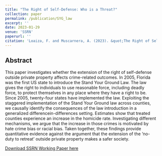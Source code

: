 ```yaml
---
title: "The Right of Self-Defense: Who is a Threat?"
collection: paper
permalink: /publication/SYG_law
excerpt: ''
date: 2023-01-29
venue: 'SSRN'
paperurl: ''
citation: 'Loaiza, F. and Muscarnera, A. (2023). &quot;The Right of Self-Defense: Who is a Threat?&quot;.'
---
```


## Abstract

This paper investigates whether the extension of the right of self-defense outside private property affects crime-related outcomes. In 2005, Florida was the first US state to introduce the Stand Your Ground Law. The law gives the right to individuals to use reasonable force, including deadly force, to protect themselves in any place where they have a right to be. Since 2005, twenty-four states have implemented the law. Exploiting the staggered implementation of the Stand Your Ground law across counties, we causally identify the consequences of the law introduction in a generalized differencein-differences setting. Estimates show that treated counties experience an increase in the homicide rate. Investigating different mechanisms, we argue that the increase in those crimes is motivated by hate crime bias or racial bias. Taken together, these findings provide quantitative evidence against the argument that the extension of the ‘no-duty to retreat’ outside private property makes a safer society.

[Download SSRN Working Paper here](https://papers.ssrn.com/sol3/papers.cfm?abstract_id=4342111)

